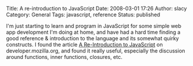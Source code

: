 Title: A re-introduction to JavaScript
Date: 2008-03-01 17:26
Author: slacy
Category: General
Tags: javascript, reference
Status: published

I'm just starting to learn and program in JavaScript for some simple web
app development I'm doing at home, and have had a hard time finding a
good reference & introduction to the language and its somewhat quirky
constructs. I found the article [A Re-Introduction to
JavaScript](http://developer.mozilla.org/en/docs/A_re-introduction_to_JavaScript)
on developer.mozilla.org, and found it really useful, especially the
discussion around functions, inner functions, closures, etc.
